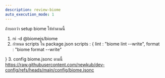 ```yaml
---
description: review-biome
auto_execution_mode: 1
---
```


ถ้าบอกว่า setup biome ให้ทำตามนี้
1. ni -d @biomejs/biome
2. กำหนด scripts ใน package.json
scripts : {
   lint : "biome lint --write",
   format : "biome format --write"
   
}
3. config biome.jsonc ตามนี้ https://raw.githubusercontent.com/newkub/dev-config/refs/heads/main/config/biome.jsonc